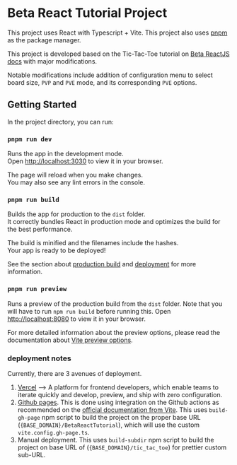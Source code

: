# Beta React Tutorial Project
This project uses React with Typescript + Vite.
This project also uses [pnpm](https://pnpm.io/) as the package manager. 

This project is developed based on the Tic-Tac-Toe tutorial on [Beta ReactJS docs](https://react.dev/learn/tutorial-tic-tac-toe) with major modifications. 

Notable modifications include addition of configuration menu to select board size, `PVP` and `PVE` mode, and its corresponding `PVE` options. 

## Getting Started

In the project directory, you can run:

### `pnpm run dev`

Runs the app in the development mode.\
Open [http://localhost:3030](http://localhost:3030) to view it in your browser.

The page will reload when you make changes.\
You may also see any lint errors in the console.

### `pnpm run build`

Builds the app for production to the `dist` folder.\
It correctly bundles React in production mode and optimizes the build for the best performance.

The build is minified and the filenames include the hashes.\
Your app is ready to be deployed!

See the section about [production build](https://vitejs.dev/guide/build.html) and [deployment](https://facebook.github.io/create-react-app/docs/deployment) for more information.

### `pnpm run preview`

Runs a preview of the production build from the `dist` folder. 
Note that you will have to run `npm run build` before running this. 
Open [http://localhost:8080](http://localhost:8080) to view it in your browser.

For more detailed information about the preview options, please read the documentation about [Vite preview options](https://vitejs.dev/config/preview-options.html#preview-options).



### deployment notes
Currently, there are 3 avenues of deployment. 
1. [Vercel](https://vercel.com/) --> A platform for frontend developers, which enable teams to iterate quickly and develop, preview, and ship with zero configuration. 
2. [Github pages](https://pages.github.com/). This is done using integration on the Github actions as recommended on the [official documentation from Vite](https://vitejs.dev/guide/static-deploy.html#github-pages). This uses `build-gh-page` npm script to build the project on the proper base URL (`{BASE_DOMAIN}/BetaReactTutorial`), which will use the custom `vite.config.gh-page.ts`. 
3. Manual deployment. This uses  `build-subdir` npm script to build the project on base URL of  (`{BASE_DOMAIN}/tic_tac_toe`) for prettier custom sub-URL. 